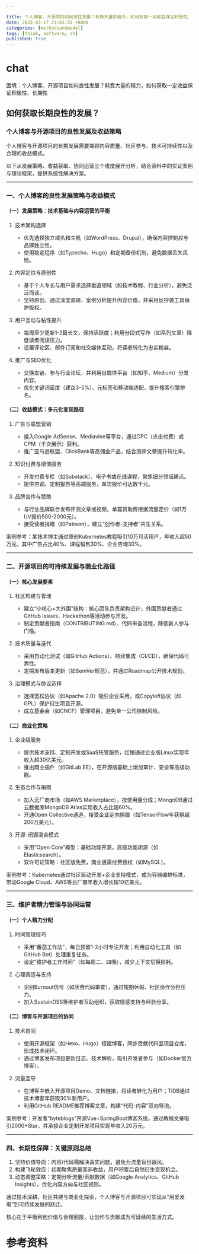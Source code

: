 ```yaml
---

title: 个人博客、开源项目如何良性发展？耗费大量的精力，如何获取一定收益保证积极性、长期性
date: 2025-03-17 21:01:55 +0800
categories: [methodsandmodel]
tags: [think, software, sh]
published: true
---
```






# chat

困境：个人博客、开源项目如何良性发展？耗费大量的精力，如何获取一定收益保证积极性、长期性

## 如何获取长期良性的发展？

### 个人博客与开源项目的良性发展及收益策略

个人博客与开源项目的长期发展需要兼顾内容质量、社区参与、技术可持续性以及合理的收益模式。

以下从发展策略、收益获取、协同运营三个维度展开分析，结合资料中的实证案例与理论框架，提供系统性解决方案。

---

### 一、个人博客的良性发展策略与收益模式

#### （一）发展策略：技术基础与内容运营的平衡
1. 技术架构选择  
   - 优先选择独立域名和主机（如WordPress、Drupal），确保内容控制权与品牌独立性。  
   - 使用稳定程序（如Typecho、Hugo）和定期备份机制，避免数据丢失风险。  

2. 内容定位与原创性  
   - 基于个人专长与用户需求选择垂直领域（如技术教程、行业分析），避免泛泛而谈。  
   - 坚持原创，通过深度调研、案例分析提升内容价值，并采用反抄袭工具保护版权。  

3. 用户互动与粘性提升  
   - 每周至少更新1-2篇长文，保持活跃度；利用分段式写作（如系列文章）降低读者阅读压力。  
   - 设置评论区、邮件订阅和社交媒体互动，将读者转化为忠实粉丝。  

4. 推广与SEO优化  
   - 交换友链、参与行业论坛，并利用自媒体平台（如知乎、Medium）分发内容。  
   - 优化关键词密度（建议3-5%）、元标签和移动端适配，提升搜索引擎排名。  

#### （二）收益模式：多元化变现路径
1. 广告与联盟营销  
   - 接入Google AdSense、Mediavine等平台，通过CPC（点击付费）或CPM（千次展示）获利。  
   - 推广亚马逊联盟、ClickBank等高佣金产品，结合测评文章提升转化率。  

2. 知识付费与增值服务  
   - 开发付费专栏（如Substack）、电子书或在线课程，聚焦细分领域痛点。  
   - 提供咨询、定制报告等高端服务，单次报价可达数千元。  

3. 品牌合作与赞助  
   - 与行业品牌联合发布评测文章或视频，单篇赞助费根据流量定价（如1万UV报价500-2000元）。  
   - 接受读者捐赠（如Patreon），建立“创作者-支持者”共生关系。  

案例参考：某技术博主通过原创Kubernetes教程吸引10万月活用户，年收入超50万元，其中广告占比40%、课程销售30%、企业咨询30%。

---

### 二、开源项目的可持续发展与商业化路径

#### （一）核心发展要素
1. 社区构建与管理  
   - 建立“小核心+大外围”结构：核心团队负责架构设计，外围贡献者通过GitHub Issues、Hackathon等活动参与开发。  
   - 制定贡献者指南（CONTRIBUTING.md）、代码审查流程，降低新人参与门槛。  

2. 技术质量与迭代  
   - 采用自动化测试（如GitHub Actions）、持续集成（CI/CD），确保代码可靠性。  
   - 定期发布版本更新（如SemVer规范），并通过Roadmap公开技术规划。  

3. 治理模式与协议选择  
   - 选择宽松协议（如Apache 2.0）吸引企业采用，或Copyleft协议（如GPL）保护衍生项目开源。  
   - 成立基金会（如CNCF）管理项目，避免单一公司控制风险。  

#### （二）商业化策略
1. 企业级服务  
   - 提供技术支持、定制开发或SaaS托管服务，红帽通过企业版Linux实现年收入超30亿美元。  
   - 推出商业插件（如GitLab EE），在开源版基础上增加审计、安全等高级功能。  

2. 生态合作与捐赠  
   - 加入云厂商市场（如AWS Marketplace），按使用量分成；MongoDB通过云数据库MongoDB Atlas实现收入占比超60%。  
   - 开通Open Collective通道，接受企业定向捐赠（如TensorFlow年获捐超200万美元）。  

3. 开源-闭源混合模式  
   - 采用“Open Core”模型：基础功能开源，高级功能闭源（如Elasticsearch）。  
   - 双许可证策略：社区版免费，商业版需付费授权（如MySQL）。  

案例参考：Kubernetes通过社区驱动开发+企业支持模式，成为容器编排标准，带动Google Cloud、AWS等云厂商年收入增长超10亿美元。

---

### 三、维护者精力管理与协同运营

#### （一）个人精力分配
1. 时间管理技巧  
   - 采用“番茄工作法”，每日预留1-2小时专注开发；利用自动化工具（如GitHub Bot）处理重复任务。  
   - 设定“维护者工作时间”（如每周二、四晚），减少上下文切换损耗。  

2. 心理调适与支持  
   - 识别Burnout信号（如厌倦代码审查），通过短期休假、社区协作分担压力。  
   - 加入SustainOSS等维护者互助组织，获取情感支持与经验分享。  

#### （二）博客与开源项目的协同
1. 技术协同  
   - 使用开源框架（如Hexo、Hugo）搭建博客，同步贡献代码至项目仓库，形成技术闭环。  
   - 通过博客发布项目更新日志、技术解析，吸引开发者参与（如Docker官方博客）。  

2. 流量互导  
   - 在博客中嵌入开源项目Demo、文档链接，将读者转化为用户；TiDB通过技术博客年获取30%新用户。  
   - 利用GitHub README推荐博客文章，构建“代码-内容”双向导流。  

案例参考：开发者“byteblogs”开源Vue+SpringBoot博客系统，通过教程文章吸引2000+Star，并承接企业定制开发项目实现年收入20万元。

---

### 四、长期性保障：关键原则总结
1. 坚持价值导向：内容/代码需解决真实问题，避免为流量盲目跟风。  
2. 构建飞轮效应：初期聚焦质量而非收益，用户积累后自然衍生变现机会。  
3. 动态调整策略：定期分析流量/贡献数据（如Google Analytics、GitHub Insights），优化内容方向与社区规则。  

通过技术深耕、社区共建与商业化探索，个人博客与开源项目可实现从“用爱发电”到可持续发展的跃迁。

核心在于平衡利他价值与合理回报，让创作与贡献成为可延续的生活方式。


# 参考资料

